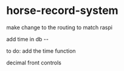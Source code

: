 # horse-record-system
make change to the routing to match raspi

add time in db -- 


to do:
    add the time function

decimal
front controls

